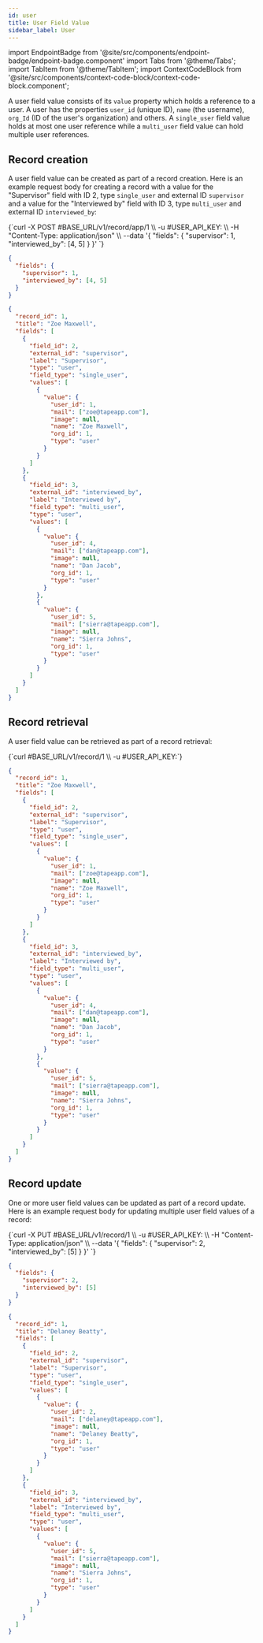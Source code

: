 ```yaml
---
id: user
title: User Field Value
sidebar_label: User
---
```


import EndpointBadge from '@site/src/components/endpoint-badge/endpoint-badge.component'
import Tabs from '@theme/Tabs';
import TabItem from '@theme/TabItem';
import ContextCodeBlock from '@site/src/components/context-code-block/context-code-block.component';

A user field value consists of its `value` property which holds a reference to a user. A user has the properties `user_id` (unique ID), `name` (the username), `org_Id` (ID of the user's organization) and others.
A `single_user` field value holds at most one user reference while a `multi_user` field value can hold multiple user references.

## Record creation

<EndpointBadge method="POST" url="https://api.tapeapp.com/v1/record/app/{app_id}" />

A user field value can be created as part of a record creation. Here is an example request body for creating a record with a value for the "Supervisor" field with ID 2, type `single_user` and external ID `supervisor` and a value for the "Interviewed by" field with ID 3, type `multi_user` and external ID `interviewed_by`:

<Tabs defaultValue="curl">

<TabItem value="curl" label="cURL">
<ContextCodeBlock language="shell" title='➡️      Request'>
{`curl -X POST #BASE_URL/v1/record/app/1  \\
  -u #USER_API_KEY: \\
  -H "Content-Type: application/json" \\
  --data '{
    "fields": {
      "supervisor": 1,
      "interviewed_by": [4, 5]
    }
  }' 
`}
</ContextCodeBlock>
</TabItem>

<TabItem value="json" label="JSON">

```json title="➡️      Request">
{
  "fields": {
    "supervisor": 1,
    "interviewed_by": [4, 5]
  }
}
```

</TabItem>
</Tabs>

```json title="⬅️      Response"
{
  "record_id": 1,
  "title": "Zoe Maxwell",
  "fields": [
    {
      "field_id": 2,
      "external_id": "supervisor",
      "label": "Supervisor",
      "type": "user",
      "field_type": "single_user",
      "values": [
        {
          "value": {
            "user_id": 1,
            "mail": ["zoe@tapeapp.com"],
            "image": null,
            "name": "Zoe Maxwell",
            "org_id": 1,
            "type": "user"
          }
        }
      ]
    },
    {
      "field_id": 3,
      "external_id": "interviewed_by",
      "label": "Interviewed by",
      "field_type": "multi_user",
      "type": "user",
      "values": [
        {
          "value": {
            "user_id": 4,
            "mail": ["dan@tapeapp.com"],
            "image": null,
            "name": "Dan Jacob",
            "org_id": 1,
            "type": "user"
          }
        },
        {
          "value": {
            "user_id": 5,
            "mail": ["sierra@tapeapp.com"],
            "image": null,
            "name": "Sierra Johns",
            "org_id": 1,
            "type": "user"
          }
        }
      ]
    }
  ]
}
```

## Record retrieval

<EndpointBadge method="GET" url="https://api.tapeapp.com/v1/record/{record_id}" />

A user field value can be retrieved as part of a record retrieval:

<ContextCodeBlock language="shell" title='➡️      Request'>
{`curl #BASE_URL/v1/record/1 \\
  -u #USER_API_KEY:`}
</ContextCodeBlock>

```json title='⬅️      Response'
{
  "record_id": 1,
  "title": "Zoe Maxwell",
  "fields": [
    {
      "field_id": 2,
      "external_id": "supervisor",
      "label": "Supervisor",
      "type": "user",
      "field_type": "single_user",
      "values": [
        {
          "value": {
            "user_id": 1,
            "mail": ["zoe@tapeapp.com"],
            "image": null,
            "name": "Zoe Maxwell",
            "org_id": 1,
            "type": "user"
          }
        }
      ]
    },
    {
      "field_id": 3,
      "external_id": "interviewed_by",
      "label": "Interviewed by",
      "field_type": "multi_user",
      "type": "user",
      "values": [
        {
          "value": {
            "user_id": 4,
            "mail": ["dan@tapeapp.com"],
            "image": null,
            "name": "Dan Jacob",
            "org_id": 1,
            "type": "user"
          }
        },
        {
          "value": {
            "user_id": 5,
            "mail": ["sierra@tapeapp.com"],
            "image": null,
            "name": "Sierra Johns",
            "org_id": 1,
            "type": "user"
          }
        }
      ]
    }
  ]
}
```

## Record update

<EndpointBadge method="PUT" url="https://api.tapeapp.com/v1/record/{record_id}" />

One or more user field values can be updated as part of a record update. Here is an example request body for updating multiple user field values of a record:

<Tabs defaultValue="curl">

<TabItem value="curl" label="cURL">
<ContextCodeBlock language="shell" title='➡️      Request'>
{`curl -X PUT #BASE_URL/v1/record/1  \\
  -u #USER_API_KEY: \\
  -H "Content-Type: application/json" \\
  --data '{
    "fields": {
      "supervisor": 2,
      "interviewed_by": [5]
    }
  }' 
`}
</ContextCodeBlock>
</TabItem>

<TabItem value="json" label="JSON">

```json title="➡️      Request">
{
  "fields": {
    "supervisor": 2,
    "interviewed_by": [5]
  }
}
```

</TabItem>
</Tabs>

```json title='⬅️      Response'
{
  "record_id": 1,
  "title": "Delaney Beatty",
  "fields": [
    {
      "field_id": 2,
      "external_id": "supervisor",
      "label": "Supervisor",
      "type": "user",
      "field_type": "single_user",
      "values": [
        {
          "value": {
            "user_id": 2,
            "mail": ["delaney@tapeapp.com"],
            "image": null,
            "name": "Delaney Beatty",
            "org_id": 1,
            "type": "user"
          }
        }
      ]
    },
    {
      "field_id": 3,
      "external_id": "interviewed_by",
      "label": "Interviewed by",
      "field_type": "multi_user",
      "type": "user",
      "values": [
        {
          "value": {
            "user_id": 5,
            "mail": ["sierra@tapeapp.com"],
            "image": null,
            "name": "Sierra Johns",
            "org_id": 1,
            "type": "user"
          }
        }
      ]
    }
  ]
}
```

